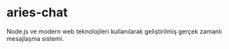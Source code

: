 # aries-chat
Node.js ve modern web teknolojileri kullanılarak geliştirilmiş gerçek zamanlı mesajlaşma sistemi.
